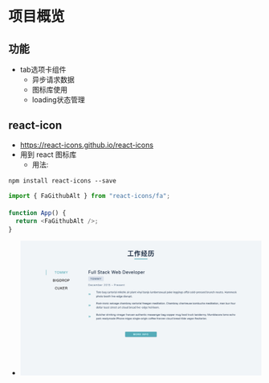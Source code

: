 # 项目概览

## 功能

- tab选项卡组件
  - 异步请求数据
  - 图标库使用
  - loading状态管理

## react-icon

- https://react-icons.github.io/react-icons
- 用到 react 图标库
  - 用法:

```
npm install react-icons --save
```

```js
import { FaGithubAlt } from "react-icons/fa";

function App() {
  return <FaGithubAlt />;
}
```

- ![视觉](./public/main.png "accordion")
